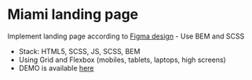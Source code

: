 # Miami landing page
Implement landing page according to [Figma design](https://www.figma.com/file/nHz8bflIwJaWP3P99vKTH5/miami_home_new?node-id=16033%3A3) - Use BEM and SCSS
<ul>
  <li>Stack: HTML5, SCSS, JS, SCSS, BEM</li>
  <li>Using Grid and Flexbox (mobiles, tablets, laptops, high screens)</li>
  <li>DEMO is available <a href="https://Kandio16.github.io/layout_miami/">here</a></li>
</ul>

